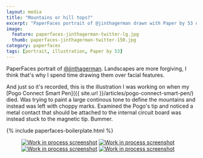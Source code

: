 ```yaml
---
layout: media
title: "Mountains or hill tops?"
excerpt: "PaperFaces portrait of @jinthagerman drawn with Paper by 53 on an iPad."
image: 
  feature: paperfaces-jinthagerman-twitter-lg.jpg
  thumb: paperfaces-jinthagerman-twitter-150.jpg
category: paperfaces
tags: [portrait, illustration, Paper by 53]
---
```


PaperFaces portrait of [@jinthagerman](http://twitter.com/jinthagerman). Landscapes are more forgiving, I think that's why I spend time drawing them over facial features.

And just so it's recorded, this is the illustration I was working on when my [Pogo Connect Smart Pen]({{ site.url }}/articles/pogo-connect-smart-pen/) died. Was trying to paint a large continous tone to define the mountains and instead was left with choppy marks. Examined the Pogo's tip and noticed a metal contact that should be attached to the internal circuit board was instead stuck to the magnetic tip. Bummer.

{% include paperfaces-boilerplate.html %}

<figure class="half">
	<a href="{{ site.url }}/images/paperfaces-jinthagerman-process-1-lg.jpg"><img src="{{ site.url }}/images/paperfaces-jinthagerman-process-1-600.jpg" alt="Work in process screenshot"></a>
	<a href="{{ site.url }}/images/paperfaces-jinthagerman-process-2-lg.jpg"><img src="{{ site.url }}/images/paperfaces-jinthagerman-process-2-600.jpg" alt="Work in process screenshot"></a>
	<a href="{{ site.url }}/images/paperfaces-jinthagerman-process-3-lg.jpg"><img src="{{ site.url }}/images/paperfaces-jinthagerman-process-3-600.jpg" alt="Work in process screenshot"></a>
	<a href="{{ site.url }}/images/paperfaces-jinthagerman-process-4-lg.jpg"><img src="{{ site.url }}/images/paperfaces-jinthagerman-process-4-600.jpg" alt="Work in process screenshot"></a>
</figure>